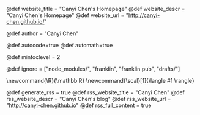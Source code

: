 <!--
Add here global page variables to use throughout your
website.
The website_* must be defined for the RSS to work
-->
@def website_title = "Canyi Chen's Homepage"
@def website_descr = "Canyi Chen's Homepage"
@def website_url   = "http://canyi-chen.github.io/"

@def author = "Canyi Chen"


@def autocode=true
@def automath=true

@def mintoclevel = 2

<!--
Add here files or directories that should be ignored by Franklin, otherwise
these files might be copied and, if markdown, processed by Franklin which
you might not want. Indicate directories by ending the name with a `/`.
-->
@def ignore = ["node_modules/", "franklin", "franklin.pub", "drafts/"]


<!--
Add here global latex commands to use throughout your
pages. It can be math commands but does not need to be.
For instance:
* \newcommand{\phrase}{This is a long phrase to copy.}
-->
\newcommand{\R}{\mathbb R}
\newcommand{\scal}[1]{\langle #1 \rangle}

<!--
Configure
-->
@def  generate_rss = true
@def  rss_website_title = "Canyi Chen"
@def  rss_website_descr = "Canyi Chen's blog"
@def  rss_website_url   = "http://canyi-chen.github.io"
@def  rss_full_content = true